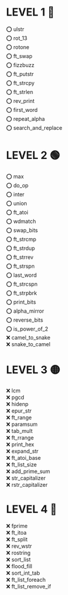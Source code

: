 # LEVEL 1 🔵

⭕ ulstr   
⭕ rot_13   
⭕ rotone   
⭕ ft_swap   
⭕ fizzbuzz   
⭕ ft_putstr   
⭕ ft_strcpy   
⭕ ft_strlen   
⭕ rev_print   
⭕ first_word   
⭕ repeat_alpha   
⭕ search_and_replace   

# LEVEL 2 🟢

⭕ max   
⭕ do_op   
⭕ inter   
⭕ union   
⭕ ft_atoi   
⭕ wdmatch   
⭕ swap_bits   
⭕ ft_strcmp   
⭕ ft_strdup   
⭕ ft_strrev   
⭕ ft_strspn   
⭕ last_word   
⭕ ft_strcspn   
⭕ ft_strpbrk   
⭕ print_bits   
⭕ alpha_mirror   
⭕ reverse_bits   
⭕ is_power_of_2   
❌ camel_to_snake   
❌ snake_to_camel   

# LEVEL 3 🟡

❌ lcm   
❌ pgcd   
❌ hidenp   
❌ epur_str   
❌ ft_range   
❌ paramsum   
❌ tab_mult   
❌ ft_rrange   
❌ print_hex   
❌ expand_str   
❌ ft_atoi_base   
❌ ft_list_size   
❌ add_prime_sum   
❌ str_capitalizer   
❌ rstr_capitalizer   

# LEVEL 4 🔴

❌ fprime   
❌ ft_itoa   
❌ ft_split   
❌ rev_wstr   
❌ rostring   
❌ sort_list   
❌ flood_fill   
❌ sort_int_tab   
❌ ft_list_foreach   
❌ ft_list_remove_if   
